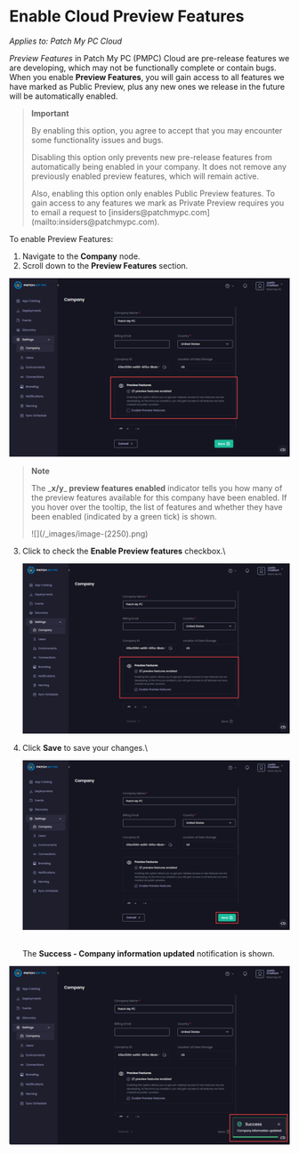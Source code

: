 # Enable Cloud Preview Features

_Applies to: Patch My PC Cloud_

_Preview Features_ in Patch My PC (PMPC) Cloud are pre-release features we are developing, which may not be functionally complete or contain bugs. When you enable <strong>Preview Features</strong>, you will gain access to all features we have marked as Public Preview, plus any new ones we release in the future will be automatically enabled.

<blockquote class="wp-block-quote">
<p><strong>Important</strong></p>
<p>By enabling this option, you agree to accept that you may encounter some functionality issues and bugs.</p>
<p>Disabling this option only prevents new pre-release features from automatically being enabled in your company. It does not remove any previously enabled preview features, which will remain active.</p>
<p>Also, enabling this option only enables Public Preview features. To gain access to any features we mark as Private Preview requires you to email a request to [insiders@patchmypc.com](mailto:insiders@patchmypc.com).</p>
</blockquote>

To enable Preview Features:

1. Navigate to the <strong>Company</strong> node.
2. Scroll down to the <strong>Preview Features</strong> section.

![Scrolling down to the “Preview Features” section](/_images/image-(2249).png "Scrolling down to the “Preview Features” section")

<blockquote class="wp-block-quote">
<p><strong>Note</strong></p>
<p>The _<strong>x/y</strong>_<strong>&#x20;preview features enabled</strong> indicator tells you how many of the preview features available for this company have been enabled. If you hover over the tooltip, the list of features and whether they have been enabled (indicated by a green tick) is shown.</p>
<p>![](/_images/image-(2250).png)</p>
</blockquote>

3.  Click to check the <strong>Enable Preview features</strong> checkbox.\


    ![Checking the “Enable Preview features” checkbox.](/_images/image-(2251).png "Checking the “Enable Preview features” checkbox.")
4.  Click <strong>Save</strong> to save your changes.\


    ![Clicking &#x22;Save&#x22; to save your changes](/_images/image-(2252).png "Clicking &#x22;Save&#x22; to save your changes")

    \
    The <strong>Success - Company information updated</strong> notification is shown.

![“Success - Company information updated” notification](/_images/image-(2253).png "“Success - Company information updated” notification")